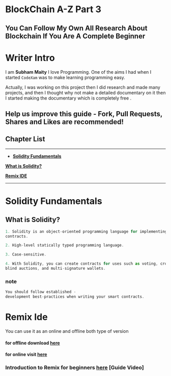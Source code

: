 # BlockChain A-Z Part 3
## You Can Follow My Own All Research About Blockchain If You Are A Complete Beginner

# Writer Intro
I am **Subham Maity**
I love Programming. One of the aims I had when I started ```CodeXam``` was to make learning programming easy.

Actually, I was working on this project then I did research and made many projects, and then I thought why not make a detailed documentary on it then I started making the documentary which is completely free .
## Help us improve this guide - **Fork, Pull Requests, Shares and Likes are recommended**!

## Chapter List
*******
* [**Solidity Fundamentals**](#solidity-fundamentals)


[**What is Solidity?**](#what-is-solidity)

[**Remix IDE**](#remix-ide)

*******
# Solidity Fundamentals

## What is Solidity? 
```javascript
1. Solidity is an object-oriented programming language for implementing smart
contracts.

2. High-level statically typed programming language.

3. Case-sensitive.

4. With Solidity, you can create contracts for uses such as voting, crowdfunding,
blind auctions, and multi-signature wallets.
```
### note
```javascript
You should follow established -
development best-practices when writing your smart contracts.
```
# Remix Ide 
You can use it as an online and offline both type of version 

#### for offline download [here](https://github.com/ethereum/remix-desktop/releases)

#### for online visit [here](https://remix.ethereum.org/)

### Introduction to Remix for beginners [here](https://www.youtube.com/watch?v=WmeWbo7wzGI&t=385s&ab_channel=EatTheBlocks) [Guide Video]